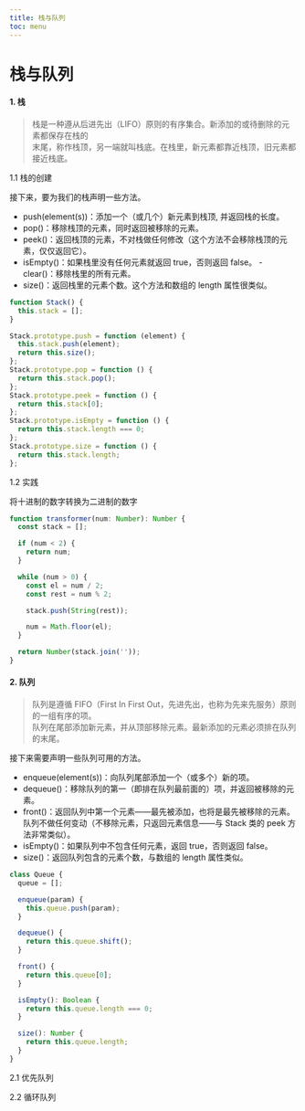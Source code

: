 ```yaml
---
title: 栈与队列
toc: menu
---
```


# 栈与队列

#### 1. 栈

> 栈是一种遵从后进先出（LIFO）原则的有序集合。新添加的或待删除的元素都保存在栈的  
> 末尾，称作栈顶，另一端就叫栈底。在栈里，新元素都靠近栈顶，旧元素都接近栈底。

1.1 栈的创建

接下来，要为我们的栈声明一些方法。

- push(element(s))：添加一个（或几个）新元素到栈顶, 并返回栈的长度。
- pop()：移除栈顶的元素，同时返回被移除的元素。
- peek()：返回栈顶的元素，不对栈做任何修改（这个方法不会移除栈顶的元素，仅仅返回它）。
- isEmpty()：如果栈里没有任何元素就返回 true，否则返回 false。 - clear()：移除栈里的所有元素。
- size()：返回栈里的元素个数。这个方法和数组的 length 属性很类似。

```javascript
function Stack() {
  this.stack = [];
}

Stack.prototype.push = function (element) {
  this.stack.push(element);
  return this.size();
};
Stack.prototype.pop = function () {
  return this.stack.pop();
};
Stack.prototype.peek = function () {
  return this.stack[0];
};
Stack.prototype.isEmpty = function () {
  return this.stack.length === 0;
};
Stack.prototype.size = function () {
  return this.stack.length;
};
```

1.2 实践

将十进制的数字转换为二进制的数字

```typescript
function transformer(num: Number): Number {
  const stack = [];

  if (num < 2) {
    return num;
  }

  while (num > 0) {
    const el = num / 2;
    const rest = num % 2;

    stack.push(String(rest));

    num = Math.floor(el);
  }

  return Number(stack.join(''));
}
```

#### 2. 队列

> 队列是遵循 FIFO（First In First Out，先进先出，也称为先来先服务）原则的一组有序的项。  
> 队列在尾部添加新元素，并从顶部移除元素。最新添加的元素必须排在队列的末尾。

接下来需要声明一些队列可用的方法。

- enqueue(element(s))：向队列尾部添加一个（或多个）新的项。
- dequeue()：移除队列的第一（即排在队列最前面的）项，并返回被移除的元素。
- front()：返回队列中第一个元素——最先被添加，也将是最先被移除的元素。队列不做任何变动（不移除元素，只返回元素信息——与 Stack 类的 peek 方法非常类似）。
- isEmpty()：如果队列中不包含任何元素，返回 true，否则返回 false。
- size()：返回队列包含的元素个数，与数组的 length 属性类似。

```typescript
class Queue {
  queue = [];

  enqueue(param) {
    this.queue.push(param);
  }

  dequeue() {
    return this.queue.shift();
  }

  front() {
    return this.queue[0];
  }

  isEmpty(): Boolean {
    return this.queue.length === 0;
  }

  size(): Number {
    return this.queue.length;
  }
}
```

2.1 优先队列

2.2 循环队列
